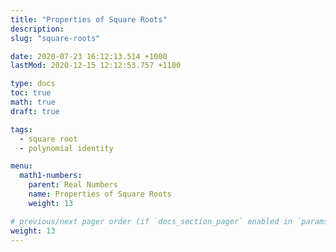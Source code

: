 ```yaml
---
title: "Properties of Square Roots"
description: 
slug: "square-roots"

date: 2020-07-23 16:12:13.514 +1000
lastMod: 2020-12-15 12:12:53.757 +1100

type: docs
toc: true
math: true
draft: true

tags:
  - square root
  - polynomial identity

menu:
  math1-numbers:
    parent: Real Numbers
    name: Properties of Square Roots
    weight: 13

# previous/next pager order (if `docs_section_pager` enabled in `params.toml`)
weight: 13
---
```

